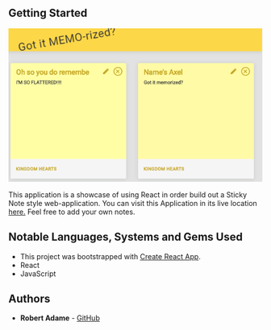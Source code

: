 ## Getting Started


![memod](https://github.com/radamejr/got-it-memorized/blob/master/public/memo.png)


This application is a showcase of using React in order build out a Sticky Note style web-application. You can visit this Application in its live location [here.](https://got-it-memorized.herokuapp.com/) Feel free to add your own notes.

## Notable Languages, Systems and Gems Used

- This project was bootstrapped with [Create React App](https://github.com/facebook/create-react-app).
- React
- JavaScript

## Authors

* **Robert Adame** - [GitHub](https://github.com/radamejr)
